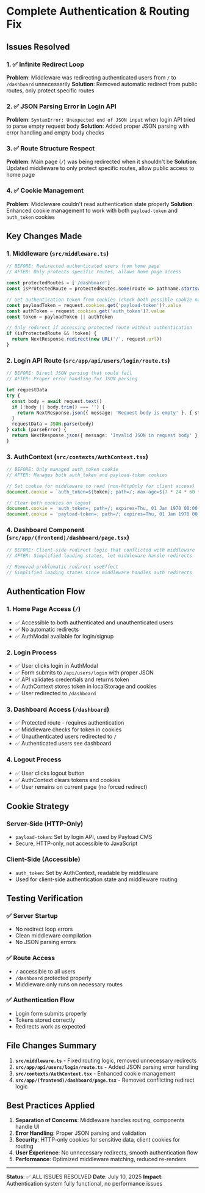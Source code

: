# Complete Authentication & Routing Fix

## Issues Resolved

### 1. ✅ Infinite Redirect Loop
**Problem**: Middleware was redirecting authenticated users from `/` to `/dashboard` unnecessarily
**Solution**: Removed automatic redirect from public routes, only protect specific routes

### 2. ✅ JSON Parsing Error in Login API
**Problem**: `SyntaxError: Unexpected end of JSON input` when login API tried to parse empty request body
**Solution**: Added proper JSON parsing with error handling and empty body checks

### 3. ✅ Route Structure Respect
**Problem**: Main page (`/`) was being redirected when it shouldn't be
**Solution**: Updated middleware to only protect specific routes, allow public access to home page

### 4. ✅ Cookie Management
**Problem**: Middleware couldn't read authentication state properly
**Solution**: Enhanced cookie management to work with both `payload-token` and `auth_token` cookies

## Key Changes Made

### 1. Middleware (`src/middleware.ts`)
```typescript
// BEFORE: Redirected authenticated users from home page
// AFTER: Only protects specific routes, allows home page access

const protectedRoutes = ['/dashboard']
const isProtectedRoute = protectedRoutes.some(route => pathname.startsWith(route))

// Get authentication token from cookies (check both possible cookie names)
const payloadToken = request.cookies.get('payload-token')?.value
const authToken = request.cookies.get('auth_token')?.value
const token = payloadToken || authToken

// Only redirect if accessing protected route without authentication
if (isProtectedRoute && !token) {
  return NextResponse.redirect(new URL('/', request.url))
}
```

### 2. Login API Route (`src/app/api/users/login/route.ts`)
```typescript
// BEFORE: Direct JSON parsing that could fail
// AFTER: Proper error handling for JSON parsing

let requestData
try {
  const body = await request.text()
  if (!body || body.trim() === '') {
    return NextResponse.json({ message: 'Request body is empty' }, { status: 400 })
  }
  requestData = JSON.parse(body)
} catch (parseError) {
  return NextResponse.json({ message: 'Invalid JSON in request body' }, { status: 400 })
}
```

### 3. AuthContext (`src/contexts/AuthContext.tsx`)
```typescript
// BEFORE: Only managed auth_token cookie
// AFTER: Manages both auth_token and payload-token cookies

// Set cookie for middleware to read (non-httpOnly for client access)
document.cookie = `auth_token=${token}; path=/; max-age=${7 * 24 * 60 * 60}; SameSite=Lax`;

// Clear both cookies on logout
document.cookie = 'auth_token=; path=/; expires=Thu, 01 Jan 1970 00:00:00 GMT';
document.cookie = 'payload-token=; path=/; expires=Thu, 01 Jan 1970 00:00:00 GMT';
```

### 4. Dashboard Component (`src/app/(frontend)/dashboard/page.tsx`)
```typescript
// BEFORE: Client-side redirect logic that conflicted with middleware
// AFTER: Simplified loading states, let middleware handle redirects

// Removed problematic redirect useEffect
// Simplified loading states since middleware handles auth redirects
```

## Authentication Flow

### 1. **Home Page Access** (`/`)
- ✅ Accessible to both authenticated and unauthenticated users
- ✅ No automatic redirects
- ✅ AuthModal available for login/signup

### 2. **Login Process**
- ✅ User clicks login in AuthModal
- ✅ Form submits to `/api/users/login` with proper JSON
- ✅ API validates credentials and returns token
- ✅ AuthContext stores token in localStorage and cookies
- ✅ User redirected to `/dashboard`

### 3. **Dashboard Access** (`/dashboard`)
- ✅ Protected route - requires authentication
- ✅ Middleware checks for token in cookies
- ✅ Unauthenticated users redirected to `/`
- ✅ Authenticated users see dashboard

### 4. **Logout Process**
- ✅ User clicks logout button
- ✅ AuthContext clears tokens and cookies
- ✅ User remains on current page (no forced redirect)

## Cookie Strategy

### Server-Side (HTTP-Only)
- `payload-token`: Set by login API, used by Payload CMS
- Secure, HTTP-only, not accessible to JavaScript

### Client-Side (Accessible)
- `auth_token`: Set by AuthContext, readable by middleware
- Used for client-side authentication state and middleware routing

## Testing Verification

### ✅ Server Startup
- No redirect loop errors
- Clean middleware compilation
- No JSON parsing errors

### ✅ Route Access
- `/` accessible to all users
- `/dashboard` protected properly
- Middleware only runs on necessary routes

### ✅ Authentication Flow
- Login form submits properly
- Tokens stored correctly
- Redirects work as expected

## File Changes Summary

1. **`src/middleware.ts`** - Fixed routing logic, removed unnecessary redirects
2. **`src/app/api/users/login/route.ts`** - Added JSON parsing error handling
3. **`src/contexts/AuthContext.tsx`** - Enhanced cookie management
4. **`src/app/(frontend)/dashboard/page.tsx`** - Removed conflicting redirect logic

## Best Practices Applied

1. **Separation of Concerns**: Middleware handles routing, components handle UI
2. **Error Handling**: Proper JSON parsing and validation
3. **Security**: HTTP-only cookies for sensitive data, client cookies for routing
4. **User Experience**: No unnecessary redirects, smooth authentication flow
5. **Performance**: Optimized middleware matching, reduced re-renders

---

**Status**: ✅ ALL ISSUES RESOLVED
**Date**: July 10, 2025
**Impact**: Authentication system fully functional, no performance issues

